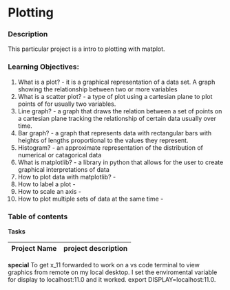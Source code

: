 # Plotting

### **Description**
This particular project is a intro to plotting with matplot.

### **Learning Objectives:**
1. What is a plot? - it is a graphical representation of a data set. A graph showing the relationship between two or more variables
2. What is a scatter plot? - a type of plot using a cartesian plane to plot points of for usually two variables.
3. Line graph? - a graph that draws the relation between a set of points on a cartesian plane tracking the relationship of certain data usually over time.
4. Bar graph? - a graph that represents data with rectangular bars with heights of lengths proportional to the values they represent.
5. Histogram? - an approximate representation of the distribution of numerical or catagorical data
6. What is matplotlib? - a library in python that allows for the user to create graphical interpretations of data
7. How to plot data with matplotlib? - 
8. How to label a plot -
9. How to scale an axis - 
10. How to plot multiple sets of data at the same time - 

### **Table of contents**
**Tasks**

Project Name | project description
------------ | -----------------------------------------------

**special**
To get x_11 forwarded to work on a vs code terminal to view graphics from remote on my local desktop. I set the enviromental variable for display to localhost:11.0 and it worked. export DISPLAY=localhost:11.0.
